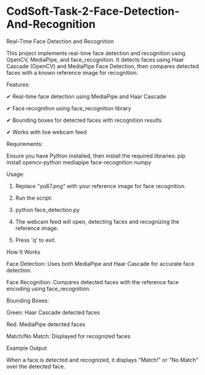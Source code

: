 # CodSoft-Task-2-Face-Detection-And-Recognition
Real-Time Face Detection and Recognition

This project implements real-time face detection and recognition using OpenCV, MediaPipe, and face_recognition. It detects faces using Haar Cascade (OpenCV) and MediaPipe Face Detection, then compares detected faces with a known reference image for recognition.

Features:

✔ Real-time face detection using MediaPipe and Haar Cascade

✔ Face recognition using face_recognition library

✔ Bounding boxes for detected faces with recognition results

✔ Works with live webcam feed

Requirements:

Ensure you have Python installed, then install the required libraries:
pip install opencv-python mediapipe face-recognition numpy

Usage:

1. Replace "yu67.png" with your reference image for face recognition.
 
2. Run the script:
3. python face_detection.py

4. The webcam feed will open, detecting faces and recognizing the reference image.
 
5. Press 'q' to exit.

How It Works

Face Detection: Uses both MediaPipe and Haar Cascade for accurate face detection.

Face Recognition: Compares detected faces with the reference face encoding using face_recognition.

Bounding Boxes:

Green: Haar Cascade detected faces

Red: MediaPipe detected faces

Match/No Match: Displayed for recognized faces

Example Output

When a face is detected and recognized, it displays "Match!" or "No Match" over the detected face.
